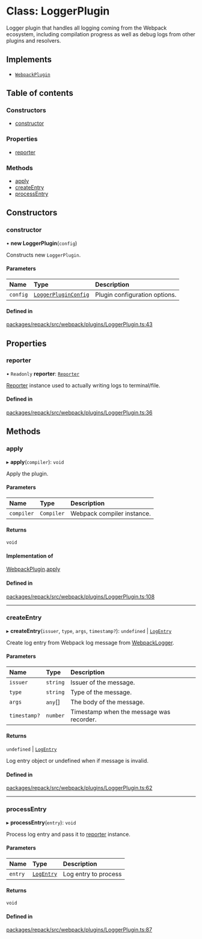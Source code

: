 # Class: LoggerPlugin

Logger plugin that handles all logging coming from the Webpack ecosystem, including compilation
progress as well as debug logs from other plugins and resolvers.

## Implements

- [`WebpackPlugin`](../interfaces/WebpackPlugin.md)

## Table of contents

### Constructors

- [constructor](./LoggerPlugin.md#constructor)

### Properties

- [reporter](./LoggerPlugin.md#reporter)

### Methods

- [apply](./LoggerPlugin.md#apply)
- [createEntry](./LoggerPlugin.md#createentry)
- [processEntry](./LoggerPlugin.md#processentry)

## Constructors

### constructor

• **new LoggerPlugin**(`config`)

Constructs new `LoggerPlugin`.

#### Parameters

| Name | Type | Description |
| :------ | :------ | :------ |
| `config` | [`LoggerPluginConfig`](../interfaces/LoggerPluginConfig.md) | Plugin configuration options. |

#### Defined in

[packages/repack/src/webpack/plugins/LoggerPlugin.ts:43](https://github.com/callstack/repack/blob/a78f6b9/packages/repack/src/webpack/plugins/LoggerPlugin.ts#L43)

## Properties

### reporter

• `Readonly` **reporter**: [`Reporter`](./Reporter.md)

[Reporter](./Reporter.md) instance used to actually writing logs to terminal/file.

#### Defined in

[packages/repack/src/webpack/plugins/LoggerPlugin.ts:36](https://github.com/callstack/repack/blob/a78f6b9/packages/repack/src/webpack/plugins/LoggerPlugin.ts#L36)

## Methods

### apply

▸ **apply**(`compiler`): `void`

Apply the plugin.

#### Parameters

| Name | Type | Description |
| :------ | :------ | :------ |
| `compiler` | `Compiler` | Webpack compiler instance. |

#### Returns

`void`

#### Implementation of

[WebpackPlugin](../interfaces/WebpackPlugin.md).[apply](../interfaces/WebpackPlugin.md#apply)

#### Defined in

[packages/repack/src/webpack/plugins/LoggerPlugin.ts:108](https://github.com/callstack/repack/blob/a78f6b9/packages/repack/src/webpack/plugins/LoggerPlugin.ts#L108)

___

### createEntry

▸ **createEntry**(`issuer`, `type`, `args`, `timestamp?`): `undefined` \| [`LogEntry`](../interfaces/LogEntry.md)

Create log entry from Webpack log message from [WebpackLogger](../types/WebpackLogger.md).

#### Parameters

| Name | Type | Description |
| :------ | :------ | :------ |
| `issuer` | `string` | Issuer of the message. |
| `type` | `string` | Type of the message. |
| `args` | `any`[] | The body of the message. |
| `timestamp?` | `number` | Timestamp when the message was recorder. |

#### Returns

`undefined` \| [`LogEntry`](../interfaces/LogEntry.md)

Log entry object or undefined when if message is invalid.

#### Defined in

[packages/repack/src/webpack/plugins/LoggerPlugin.ts:62](https://github.com/callstack/repack/blob/a78f6b9/packages/repack/src/webpack/plugins/LoggerPlugin.ts#L62)

___

### processEntry

▸ **processEntry**(`entry`): `void`

Process log entry and pass it to [reporter](./LoggerPlugin.md#reporter) instance.

#### Parameters

| Name | Type | Description |
| :------ | :------ | :------ |
| `entry` | [`LogEntry`](../interfaces/LogEntry.md) | Log entry to process |

#### Returns

`void`

#### Defined in

[packages/repack/src/webpack/plugins/LoggerPlugin.ts:87](https://github.com/callstack/repack/blob/a78f6b9/packages/repack/src/webpack/plugins/LoggerPlugin.ts#L87)
